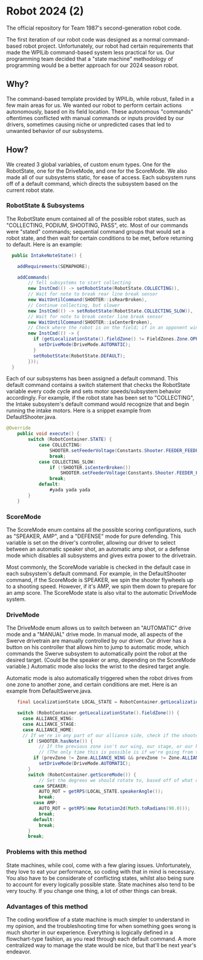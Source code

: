 # Robot 2024 (2)

The official repository for Team 1987's second-generation robot code. 

The first iteration of our robot code was designed as a normal command-based robot project. Unfortunately, our robot had certain requirements that made the WPILib command-based system less practical for us. Our programming team decided that a "state machine" methodology of programming would be a better approach for our 2024 season robot. 

## Why?
The command-based template provided by WPILib, while robust, failed in a few main areas for us. We wanted our robot to perform certain actions autonomously, based on its field location. These autonomous "commands" oftentimes conflicted with manual commands or inputs provided by our drivers, sometimes causing niche or unpredicted cases that led to unwanted behavior of our subsystems.

## How?
We created 3 global variables, of custom enum types. One for the RobotState, one for the DriveMode, and one for the ScoreMode.  We also made all of our subsystems static, for ease of access. Each subsystem runs off of a default command, which directs the subsystem based on the current robot state.

### RobotState & Subsystems
The RobotState enum contained all of the possible robot states, such as "COLLECTING, PODIUM, SHOOTING, PASS", etc. 
Most of our commands were "stated" commands; sequential command groups that would set a robot state, and then wait for certain conditions to be met, before returning to default. Here is an example:
```java
  public IntakeNoteState() {

    addRequirements(SEMAPHORE);

    addCommands(
        // Tell subsystems to start collecting
        new InstCmd(() -> setRobotState(RobotState.COLLECTING)),
        // Wait for note to break rear line break sensor
        new WaitUntilCommand(SHOOTER::isRearBroken),
        // Continue collecting, but slower
        new InstCmd(() -> setRobotState(RobotState.COLLECTING_SLOW)),
        // Wait for note to break center line break sensor
        new WaitUntilCommand(SHOOTER::isCenterBroken),
        // Check where the robot is on the field; if in an opponent wing, begin automatically aiming. Else, idle.
        new InstCmd(() -> {
          if (getLocalizationState().fieldZone() != FieldZones.Zone.OPPONENT_WING) {
            setDriveMode(DriveMode.AUTOMATIC);
          }
          setRobotState(RobotState.DEFAULT);
        }));
  }
  ```

Each of our subsystems has been assigned a default command. This default command contains a switch statement that checks the RobotState variable every code cycle and sets motor speeds/subsystem behavior accordingly. For example, if the robot state has been set to "COLLECTING", the Intake subsystem's default command would recognize that and begin running the intake motors. 
Here is a snippet example from DefaultShooter.java.
```java
@Override
    public void execute() {
        switch (RobotContainer.STATE) {
            case COLLECTING:
                SHOOTER.setFeederVoltage(Constants.Shooter.FEEDER_FEEDFWD_VOLTS);
                break;
            case COLLECTING_SLOW:
                if (!SHOOTER.isCenterBroken())
                    SHOOTER.setFeederVoltage(Constants.Shooter.FEEDER_FEEDFWD_VOLTS_SLOW);
                break;
            default:
                #yada yada yada
        }
    }
```
### ScoreMode 
The ScoreMode enum contains all the possible scoring configurations, such as "SPEAKER, AMP", and a "DEFENSE" mode for pure defending. This variable is set on the driver's controller, allowing our driver to select between an automatic speaker shot, an automatic amp shot, or a defense mode which disables all subsystems and gives extra power to the drivetrain. 

Most commonly, the ScoreMode variable is checked in the default case in each subsystem's default command. For example, in the DefaultShooter command, if the ScoreMode is SPEAKER, we spin the shooter flywheels up to a shooting speed. However, if it's AMP, we spin them down to prepare for an amp score.  The ScoreMode state is also vital to the automatic DriveMode system.

### DriveMode
The DriveMode enum allows us to switch between an "AUTOMATIC" drive mode and a "MANUAL" drive mode. In manual mode, all aspects of the Swerve drivetrain are manually controlled by our driver. Our driver has a button on his controller that allows him to jump to automatic mode, which commands the Swerve subsystem to automatically point the robot at the desired target. (Could be the speaker or amp, depending on the ScoreMode variable.) Automatic mode also locks the wrist to the desired target angle. 

Automatic mode is also automatically triggered when the robot drives from one zone to another zone, and certain conditions are met. Here is an example from DefaultSwerve.java.
```java
    final LocalizationState LOCAL_STATE = RobotContainer.getLocalizationState();

    switch (RobotContainer.getLocalizationState().fieldZone()) {
      case ALLIANCE_WING:
      case ALLIANCE_STAGE:
      case ALLIANCE_HOME:
      // If we're in any part of our alliance side, check if the shooter has a note
        if (SHOOTER.hasNote()) {
            // If the previous zone isn't our wing, our stage, or our home line, go to automatic mode. 
            // (The only time this is possible is if we're going from the neutral wing to any part in our zone.)
          if (prevZone != Zone.ALLIANCE_WING && prevZone != Zone.ALLIANCE_STAGE && prevZone != Zone.ALLIANCE_HOME)
            setDriveMode(DriveMode.AUTOMATIC);
        }
        switch (RobotContainer.getScoreMode()) {
            // Set the degrees we should rotate to, based off of what our ScoreMode is set to.
          case SPEAKER:
            AUTO_ROT = getRPS(LOCAL_STATE.speakerAngle());
            break;
          case AMP:
            AUTO_ROT = getRPS(new Rotation2d(Math.toRadians(90.0)));
            break;
          default:
            break;
        }
        break;
```

### Problems with this method 
State machines, while cool, come with a few glaring issues. Unfortunately, they love to eat your performance, so coding with that in mind is necessary. You also have to be considerate of conflicting states, whilst also being sure to account for every logically possible state. State machines also tend to be very touchy. If you change one thing, a lot of other things can break. 

### Advantages of this method
The coding workflow of a state machine is much simpler to understand in my opinion, and the troubleshooting time for when something goes wrong is much shorter in our experience. Everything is logically defined in a flowchart-type fashion, as you read through each default command. A more centralized way to manage the state would be nice, but that'll be next year's endeavor. 